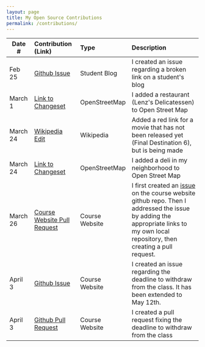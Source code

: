 ```yaml
---
layout: page
title: My Open Source Contributions
permalink: /contributions/
---
```


<!--
Type of the contribution should be "Wikipedia edit", "OpenStreet Map feature", "Documentation", "Course website", "Blog",
"Browse Add-on", etc.

The description should include a brief summary of what you did.

Replace the first row with your own contribution. 

-->





| Date #       | Contribution (Link)  | Type  | Description |
|---|:---|:---|:---|
| Feb 25   | [Github Issue](https://github.com/nyu-ossd-s20/evading1998-weekly/issues/2)    | Student Blog   |   I created an issue regarding a broken link on a student's blog    |
| March 1    | [Link to Changeset](https://www.openstreetmap.org/changeset/81649733)    | OpenStreetMap    |  I added a restaurant (Lenz's Delicatessen) to Open Street Map    |
| March 24    |[Wikipedia Edit](https://en.wikipedia.org/w/index.php?title=Final_Destination&oldid=947158233)     | Wikipedia    |  Added a red link for a movie that has not been released yet (Final Destination 6), but is being made   |
| March 24   |[Link to Changeset](https://www.openstreetmap.org/changeset/82592292)   | OpenStreetMap | I added a deli in my neighborhood to Open Street Map   |
| March 26 |[Course Website Pull Request](https://github.com/joannakl/ossd_s20/pull/21) | Course Website | I first created an [issue](https://github.com/joannakl/ossd_s20/issues/20) on the course website github repo. Then I addressed the issue by adding the appropriate links to my own local repository, then creating a pull request. |
| April 3 |[Github Issue](https://github.com/joannakl/ossd_s20/issues/23) | Course Website | I created an issue regarding the deadline to withdraw from the class. It has been extended to May 12th. |
| April 3 |[Github Pull Request](https://github.com/joannakl/ossd_s20/pull/24) | Course Website | I created a pull request fixing the deadline to withdraw from the class|
